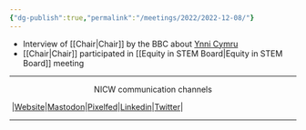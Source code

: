 ```yaml
---
{"dg-publish":true,"permalink":"/meetings/2022/2022-12-08/"}
---
```


- Interview of [[Chair\|Chair]] by the BBC about [Ynni Cymru](https://media.service.gov.wales/news/wales-announces-publicly-owned-renewable-energy-developer)
- [[Chair\|Chair]] participated in [[Equity in STEM Board\|Equity in STEM Board]] meeting


***
<p style="text-align: center;">NICW communication channels</p>

󠁧 |[Website](https://nationalinfrastructurecommission.wales)|[Mastodon](https://toot.wales/@NICW)|[Pixelfed](https://pix.toot.wales/NICW)|[Linkedin](https://www.linkedin.com/company/26268509/)|[Twitter](https://twitter.com/InfraCommCymru)|
***
